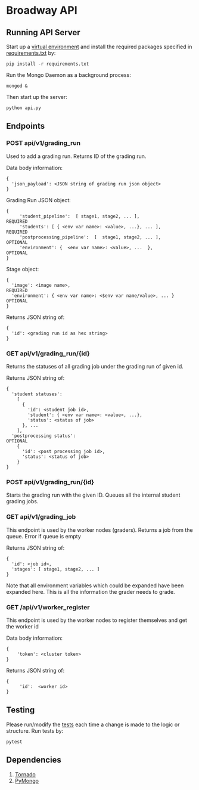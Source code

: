 # Broadway API

## Running API Server
Start up a [virtual environment](https://virtualenv.pypa.io/en/stable/) and install the required packages specified in [requirements.txt](requirements.txt) by:
```shell
pip install -r requirements.txt
```

Run the Mongo Daemon as a background process:
```shell
mongod &
```
Then start up the server:
```shell
python api.py
```

## Endpoints

### POST api/v1/grading_run
Used to add a grading run. Returns ID of the grading run.

Data body information:
```
{
  'json_payload': <JSON string of grading run json object>
}
```
Grading Run JSON object:
```
{
     'student_pipeline':  [ stage1, stage2, ... ],              REQUIRED
     'students': [ { <env var name>: <value>, ...}, ... ],       REQUIRED
     'postprocessing_pipeline':  [  stage1, stage2, ... ],      OPTIONAL
     'environment': {  <env var name>: <value>, ...  },         OPTIONAL
}
```
Stage object:
```
{
  'image': <image name>,                                        REQUIRED
  'environment': { <env var name>: <$env var name/value>, ... } OPTIONAL
}
```
Returns JSON string of:
```
{
  'id': <grading run id as hex string>
}
```

### GET api/v1/grading_run/{id}
Returns the statuses of all grading job under the grading run of given id.

Returns JSON string of:
```
{
  'student statuses': 
    [
      {
        'id': <student job id>, 
        'student': { <env var name>: <value>, ...},
        'status': <status of job>
      }, ...
    ], 
  'postprocessing status':                                      OPTIONAL
    { 
      'id': <post processing job id>, 
      'status': <status of job> 
    } 
}
```

### POST api/v1/grading_run/{id}
Starts the grading run with the given ID. Queues all the internal student grading jobs.

### GET api/v1/grading_job
This endpoint is used by the worker nodes (graders). Returns a job from the queue. Error if queue is empty

Returns JSON string of:
```
{
  'id': <job id>,
  'stages': [ stage1, stage2, ... ]
}
```
Note that all environment variables which could be expanded have been expanded here. This is all the information the grader needs to grade.

### GET /api/v1/worker_register
This endpoint is used by the worker nodes to register themselves and get the worker id

Data body information:
```
{
    'token': <cluster token>
}
```

Returns JSON string of:
```
{
     'id':  <worker id>
}
```

## Testing
Please run/modify the [tests](test_api.py) each time a change is made to the logic or structure. Run tests by:
```shell
pytest
```

## Dependencies
1. [Tornado](https://www.tornadoweb.org/en/stable/)
2. [PyMongo](https://api.mongodb.com/python/current/)
